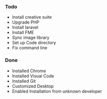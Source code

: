 ### Todo
* Install creative suite
* Upgrade PHP
* Install laravel
* Install FME
* Sync image library
* Set up Code directory
* Fix command line

### Done
* Installed Chrome
* Installed Visual Code
* Installed Git
* Customized Desktop
* Enabled Installation from unknown developer
